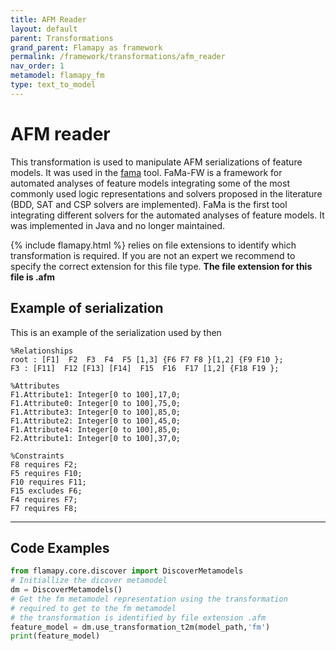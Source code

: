 ```yaml
---
title: AFM Reader
layout: default
parent: Transformations
grand_parent: Flamapy as framework
permalink: /framework/transformations/afm_reader
nav_order: 1
metamodel: flamapy_fm
type: text_to_model
---
```


# AFM reader

This transformation is used to manipulate AFM serializations of feature models. It was used in the [fama](isa.us.es/fama) tool. FaMa-FW is a framework for automated analyses of feature models integrating some of the most commonly used logic representations and solvers proposed in the literature (BDD, SAT and CSP solvers are implemented). FaMa is the first tool integrating different solvers for the automated analyses of feature models. It was implemented in Java and no longer maintained. 

{% include flamapy.html %} relies on file extensions to identify which transformation is required. If you are not an expert we recommend to specify the correct extension for this file type. **The file extension for this file is .afm**

## Example of serialization

This is an example of the serialization used by then
```
%Relationships
root : [F1]  F2  F3  F4  F5 [1,3] {F6 F7 F8 }[1,2] {F9 F10 };
F3 : [F11]  F12 [F13] [F14]  F15  F16  F17 [1,2] {F18 F19 };

%Attributes
F1.Attribute1: Integer[0 to 100],17,0;
F1.Attribute0: Integer[0 to 100],75,0;
F1.Attribute3: Integer[0 to 100],85,0;
F1.Attribute2: Integer[0 to 100],45,0;
F1.Attribute4: Integer[0 to 100],85,0;
F2.Attribute1: Integer[0 to 100],37,0;

%Constraints
F8 requires F2;
F5 requires F10;
F10 requires F11;
F15 excludes F6;
F4 requires F7;
F7 requires F8;
```

---
## Code Examples
```python
from flamapy.core.discover import DiscoverMetamodels
# Initiallize the dicover metamodel
dm = DiscoverMetamodels()
# Get the fm metamodel representation using the transformation 
# required to get to the fm metamodel
# the transformation is identified by file extension .afm
feature_model = dm.use_transformation_t2m(model_path,'fm') 
print(feature_model)
```